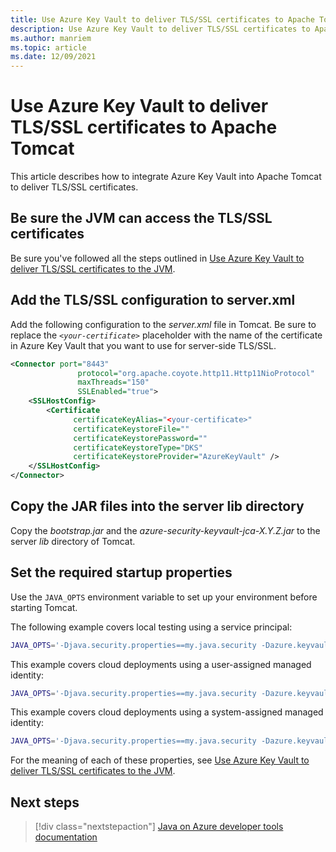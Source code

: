 ```yaml
---
title: Use Azure Key Vault to deliver TLS/SSL certificates to Apache Tomcat
description: Use Azure Key Vault to deliver TLS/SSL certificates to Apache Tomcat
ms.author: manriem
ms.topic: article
ms.date: 12/09/2021
---
```


# Use Azure Key Vault to deliver TLS/SSL certificates to Apache Tomcat

This article describes how to integrate Azure Key Vault into Apache Tomcat to deliver TLS/SSL certificates.

## Be sure the JVM can access the TLS/SSL certificates

Be sure you've followed all the steps outlined in [Use Azure Key Vault to deliver TLS/SSL certificates to the JVM](java-azure-keyvault-ssl-integration-jvm.md).

## Add the TLS/SSL configuration to server.xml

Add the following configuration to the *server.xml* file in Tomcat. Be sure to replace the *`<your-certificate>`* placeholder with the name of the certificate in Azure Key Vault that you want to use for server-side TLS/SSL.

```xml
<Connector port="8443"
               protocol="org.apache.coyote.http11.Http11NioProtocol"
               maxThreads="150"
               SSLEnabled="true">
    <SSLHostConfig>
        <Certificate
              certificateKeyAlias="<your-certificate>"
              certificateKeystoreFile=""
              certificateKeystorePassword=""
              certificateKeystoreType="DKS"
              certificateKeystoreProvider="AzureKeyVault" />
    </SSLHostConfig>
</Connector>
```

## Copy the JAR files into the server lib directory

Copy the *bootstrap.jar* and the *azure-security-keyvault-jca-X.Y.Z.jar* to the server *lib* directory of Tomcat.

## Set the required startup properties

Use the `JAVA_OPTS` environment variable to set up your environment before starting Tomcat.

The following example covers local testing using a service principal:

```bash
JAVA_OPTS='-Djava.security.properties==my.java.security -Dazure.keyvault.uri=xxx -Dazure.keyvault.client-id=xxx -Dazure.keyvault.client-secret=xxx -Dazure.keyvault.tenant-id=xxx'
```

This example covers cloud deployments using a user-assigned managed identity:

```bash
JAVA_OPTS='-Djava.security.properties==my.java.security -Dazure.keyvault.uri=xxx -Dazure.keyvault.managed-identity=<your-managed-identity>'
```

This example covers cloud deployments using a system-assigned managed identity:

```bash
JAVA_OPTS='-Djava.security.properties==my.java.security -Dazure.keyvault.uri=xxx'
```

For the meaning of each of these properties, see [Use Azure Key Vault to deliver TLS/SSL certificates to the JVM](./java-azure-keyvault-ssl-integration-jvm.md#how-to-run-your-application).

## Next steps

> [!div class="nextstepaction"]
> [Java on Azure developer tools documentation](index.yml)